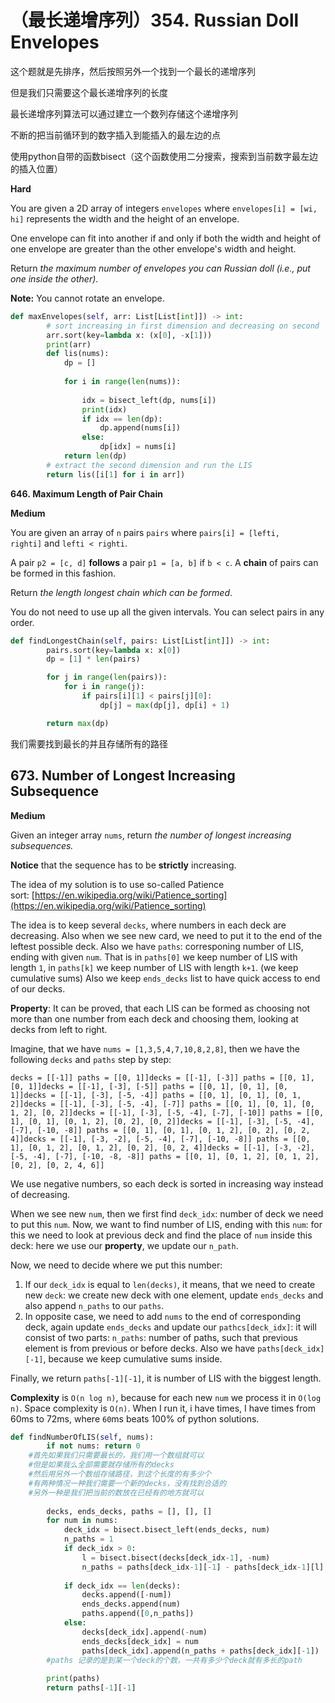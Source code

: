 # （最长递增序列）354. Russian Doll Envelopes

这个题就是先排序，然后按照另外一个找到一个最长的递增序列

但是我们只需要这个最长递增序列的长度

最长递增序列算法可以通过建立一个数列存储这个递增序列

不断的把当前循环到的数字插入到能插入的最左边的点

使用python自带的函数bisect（这个函数使用二分搜索，搜索到当前数字最左边的插入位置）

**Hard**

You are given a 2D array of integers `envelopes` where `envelopes[i] = [wi, hi]` represents the width and the height of an envelope.

One envelope can fit into another if and only if both the width and height of one envelope are greater than the other envelope's width and height.

Return *the maximum number of envelopes you can Russian doll (i.e., put one inside the other)*.

**Note:** You cannot rotate an envelope.

```python
def maxEnvelopes(self, arr: List[List[int]]) -> int:
        # sort increasing in first dimension and decreasing on second
        arr.sort(key=lambda x: (x[0], -x[1]))
        print(arr)
        def lis(nums):
            dp = []
            
            for i in range(len(nums)):
                
                idx = bisect_left(dp, nums[i])
                print(idx)
                if idx == len(dp):
                    dp.append(nums[i])
                else:
                    dp[idx] = nums[i]
            return len(dp)
        # extract the second dimension and run the LIS
        return lis([i[1] for i in arr])
```

**646. Maximum Length of Pair Chain**

**Medium**

You are given an array of `n` pairs `pairs` where `pairs[i] = [lefti, righti]` and `lefti < righti`.

A pair `p2 = [c, d]` **follows** a pair `p1 = [a, b]` if `b < c`. A **chain** of pairs can be formed in this fashion.

Return *the length longest chain which can be formed*.

You do not need to use up all the given intervals. You can select pairs in any order.

```python
def findLongestChain(self, pairs: List[List[int]]) -> int:
        pairs.sort(key=lambda x: x[0])
        dp = [1] * len(pairs)

        for j in range(len(pairs)):
            for i in range(j):
                if pairs[i][1] < pairs[j][0]:
                    dp[j] = max(dp[j], dp[i] + 1)

        return max(dp)

```

我们需要找到最长的并且存储所有的路径

## 673. Number of Longest Increasing Subsequence

**Medium**

Given an integer array `nums`, return *the number of longest increasing subsequences.*

**Notice** that the sequence has to be **strictly** increasing.

The idea of my solution is to use so-called Patience sort: [https://en.wikipedia.org/wiki/Patience_sorting](https://en.wikipedia.org/wiki/Patience_sorting)

The idea is to keep several `decks`, where numbers in each deck are decreasing. Also when we see new card, we need to put it to the end of the leftest possible deck. Also we have `paths`: corresponing number of LIS, ending with given `num`. That is in `paths[0]` we keep number of LIS with length `1`, in `paths[k]` we keep number of LIS with length `k+1`. (we keep cumulative sums) Also we keep `ends_decks` list to have quick access to end of our decks.

**Property**: It can be proved, that each LIS can be formed as choosing not more than one number from each deck and choosing them, looking at decks from left to right.

Imagine, that we have `nums = [1,3,5,4,7,10,8,2,8]`, then we have the following `decks` and `paths` step by step:

`decks = [[-1]] paths = [[0, 1]]decks = [[-1], [-3]] paths = [[0, 1], [0, 1]]decks = [[-1], [-3], [-5]] paths = [[0, 1], [0, 1], [0, 1]]decks = [[-1], [-3], [-5, -4]] paths = [[0, 1], [0, 1], [0, 1, 2]]decks = [[-1], [-3], [-5, -4], [-7]] paths = [[0, 1], [0, 1], [0, 1, 2], [0, 2]]decks = [[-1], [-3], [-5, -4], [-7], [-10]] paths = [[0, 1], [0, 1], [0, 1, 2], [0, 2], [0, 2]]decks = [[-1], [-3], [-5, -4], [-7], [-10, -8]] paths = [[0, 1], [0, 1], [0, 1, 2], [0, 2], [0, 2, 4]]decks = [[-1], [-3, -2], [-5, -4], [-7], [-10, -8]] paths = [[0, 1], [0, 1, 2], [0, 1, 2], [0, 2], [0, 2, 4]]decks = [[-1], [-3, -2], [-5, -4], [-7], [-10, -8, -8]] paths = [[0, 1], [0, 1, 2], [0, 1, 2], [0, 2], [0, 2, 4, 6]]`

We use negative numbers, so each deck is sorted in increasing way instead of decreasing.

When we see new `num`, then we first find `deck_idx`: number of deck we need to put this `num`. Now, we want to find number of LIS, ending with this `num`: for this we need to look at previous deck and find the place of `num` inside this deck: here we use our **property**, we update our `n_path`.

Now, we need to decide where we put this number:

1. If our `deck_idx` is equal to `len(decks)`, it means, that we need to create new `deck`: we create new deck with one element, update `ends_decks` and also append `n_paths` to our `paths`.
2. In opposite case, we need to add `nums` to the end of corresponding deck, again update `ends_decks` and update our `pathcs[deck_idx]`: it will consist of two parts: `n_paths`: number of paths, such that previous element is from previous or before decks. Also we have `paths[deck_idx][-1]`, because we keep cumulative sums inside.

Finally, we return `paths[-1][-1]`, it is number of LIS with the biggest length.

**Complexity** is `O(n log n)`, because for each new `num` we process it in `O(log n)`. Space complexity is `O(n)`. When I run it, i have times, I have times from 60ms to 72ms, where `60`ms beats 100% of python solutions.

```python
def findNumberOfLIS(self, nums):
        if not nums: return 0
    #首先如果我们只需要最长的，我们用一个数组就可以
    #但是如果我么全部需要就存储所有的decks
    #然后用另外一个数组存储路径，到这个长度的有多少个
    #有两种情况一种我们需要一个新的decks，没有找到合适的
    #另外一种是我们把当前的数放在已经有的地方就可以
    
        decks, ends_decks, paths = [], [], []
        for num in nums:
            deck_idx = bisect.bisect_left(ends_decks, num)
            n_paths = 1
            if deck_idx > 0:
                l = bisect.bisect(decks[deck_idx-1], -num)
                n_paths = paths[deck_idx-1][-1] - paths[deck_idx-1][l]
                
            if deck_idx == len(decks):
                decks.append([-num])
                ends_decks.append(num)
                paths.append([0,n_paths])
            else:
                decks[deck_idx].append(-num)
                ends_decks[deck_idx] = num
                paths[deck_idx].append(n_paths + paths[deck_idx][-1])
        #paths 记录的是到某一个deck的个数，一共有多少个deck就有多长的path
        
        print(paths)
        return paths[-1][-1]
```